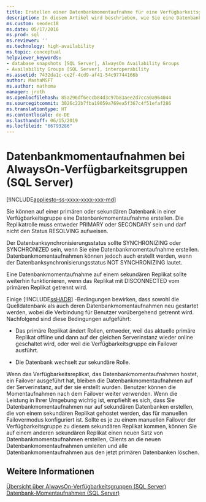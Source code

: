 ```yaml
---
title: Erstellen einer Datenbankmomentaufnahme für eine Verfügbarkeitsgruppe
description: In diesem Artikel wird beschrieben, wie Sie eine Datenbankmomentaufnahme für eine Datenbank in einer Always On-Verfügbarkeitsgruppe auf der primären oder sekundären Datenbank erstellen können.
ms.custom: seodec18
ms.date: 05/17/2016
ms.prod: sql
ms.reviewer: ''
ms.technology: high-availability
ms.topic: conceptual
helpviewer_keywords:
- database snapshots [SQL Server], AlwaysOn Availability Groups
- Availability Groups [SQL Server], interoperability
ms.assetid: 7432da1c-ce2f-4cd9-af41-54c97744166b
author: MashaMSFT
ms.author: mathoma
manager: jroth
ms.openlocfilehash: 85a296df6eccb84d3c97b83aee2d7cca0a964044
ms.sourcegitcommit: 3026c22b7fba19059a769ea5f367c4f51efaf286
ms.translationtype: HT
ms.contentlocale: de-DE
ms.lasthandoff: 06/15/2019
ms.locfileid: "66793286"
---
```

# <a name="database-snapshots-with-always-on-availability-groups-sql-server"></a>Datenbankmomentaufnahmen bei AlwaysOn-Verfügbarkeitsgruppen (SQL Server)
[!INCLUDE[appliesto-ss-xxxx-xxxx-xxx-md](../../../includes/appliesto-ss-xxxx-xxxx-xxx-md.md)]

  Sie können auf einer primären oder sekundären Datenbank in einer Verfügbarkeitsgruppe eine Datenbankmomentaufnahme erstellen. Die Replikatrolle muss entweder PRIMARY oder SECONDARY sein und darf nicht den Status RESOLVING aufweisen.  
  
 Der Datenbanksynchronisierungsstatus sollte SYNCHRONIZING oder SYNCHRONIZED sein, wenn Sie eine Datenbankmomentaufnahme erstellen. Datenbankmomentaufnahmen können jedoch auch erstellt werden, wenn der Datenbanksynchronisierungsstatus NOT SYNCHRONIZING lautet.  
  
 Eine Datenbankmomentaufnahme auf einem sekundären Replikat sollte weiterhin funktionieren, wenn das Replikat mit DISCONNECTED vom primären Replikat getrennt wird.  
  
 Einige [!INCLUDE[ssHADR](../../../includes/sshadr-md.md)] -Bedingungen bewirken, dass sowohl die Quelldatenbank als auch deren Datenbankmomentaufnahmen neu gestartet werden, wobei die Verbindung für Benutzer vorübergehend getrennt wird. Nachfolgend sind diese Bedingungen aufgeführt:  
  
-   Das primäre Replikat ändert Rollen, entweder, weil das aktuelle primäre Replikat offline und dann auf der gleichen Serverinstanz wieder online geschaltet wird, oder weil die Verfügbarkeitsgruppe ein Failover ausführt.  
  
-   Die Datenbank wechselt zur sekundäre Rolle.  
  
 Wenn das Verfügbarkeitsreplikat, das Datenbankmomentaufnahmen hostet, ein Failover ausgeführt hat, bleiben die Datenbankmomentaufnahmen auf der Serverinstanz, auf der sie erstellt wurden. Benutzer können die Momentaufnahmen nach dem Failover weiter verwenden. Wenn die Leistung in Ihrer Umgebung wichtig ist, empfiehlt es sich, dass Sie Datenbankmomentaufnahmen nur auf sekundären Datenbanken erstellen, die von einem sekundären Replikat gehostet werden, das für manuellen Failovermodus konfiguriert ist.  Sollte es je zu einem manuellen Failover der Verfügbarkeitsgruppe zu diesem sekundären Replikat kommen, können Sie auf einem anderen sekundären Replikat einen neuen Satz von Datenbankmomentaufnahmen erstellen, Clients an die neuen Datenbankmomentaufnahmen umleiten und alle Datenbankmomentaufnahmen aus den jetzt primären Datenbanken löschen.  
  
## <a name="see-also"></a>Weitere Informationen  
 [Übersicht über AlwaysOn-Verfügbarkeitsgruppen &#40;SQL Server&#41;](../../../database-engine/availability-groups/windows/overview-of-always-on-availability-groups-sql-server.md)   
 [Datenbank-Momentaufnahmen &#40;SQL Server&#41;](../../../relational-databases/databases/database-snapshots-sql-server.md)  
  
  
